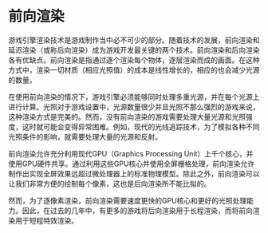 # 前向渲染
游戏引擎渲染技术是游戏制作当中必不可少的部分。随着技术的发展，前向渲染和延迟渲染（或称后向渲染）成为游戏开发最关键的两个技术。前向渲染和后向渲染各有优缺点。前向渲染是指通过逐个渲染每个物体，逐层渲染而成的画面。在这种方式中，渲染一切材质（相应光照值）的成本是线性增长的，相应的也会减少光源的数量。

在使用前向渲染的情况下，游戏引擎必须能够同时处理多重光源，并在每个光源上进行计算。光照对于游戏设置中，光源数量很少并且光照不那么强烈的游戏来说，这种渲染方式是完美的。然而，没有前向渲染的游戏需要处理大量光源和光照强度，这时就可能会变得异常困难。例如，现代的光线追踪技术，为了模拟各种不同光照条件的影响，就需要处理大量的光源和反射。

前向渲染允许充分利用现代GPU（Graphics Processing Unit）上千个核心，并使用GPU硬件共享。通过利用这些GPU核心并使用全屏栅格处理，前向渲染允许制作出实现全屏效果远超过微处理器上的标准物理模型。除此之外，前向渲染可以让我们非常方便的绘制每个像素，这也是后向渲染所不能比拟的。

然而，为了逐像素渲染，前向渲染需要速度更快的GPU核心和更好的光照处理能力。因此，在过去的几年中，有更多的游戏将后向渲染用于长程渲染，而将前向渲染用于短程特效渲染。